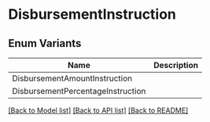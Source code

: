 # DisbursementInstruction

## Enum Variants

| Name | Description |
|---- | -----|
| DisbursementAmountInstruction |  |
| DisbursementPercentageInstruction |  |

[[Back to Model list]](../README.md#documentation-for-models) [[Back to API list]](../README.md#documentation-for-api-endpoints) [[Back to README]](../README.md)


